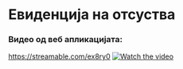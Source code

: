 # Евиденција на отсуства

### Видео од веб апликацијата:
https://streamable.com/ex8ry0
[![Watch the video](https://i.imgur.com/vKb2F1B.png)]([https://youtu.be/vt5fpE0bzSY](https://streamable.com/ex8ry0))
